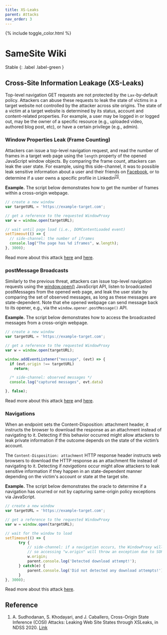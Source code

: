 ```yaml
---
title: XS-Leaks
parent: Attacks
nav_order: 3
---
```


{% include toggle_color.html %}

# SameSite Wiki

Stable
{: .label .label-green }

## Cross-Site Information Leakage (XS-Leaks)

Top-level navigation GET requests are not protected by the `Lax`-by-default policy. Attackers can abuse these requests to leak the state of victims in a target website not controlled by the attacker across site origins. The state of a victim at a target website is determined by its status, account and content-related properties. For example, a user may be logged in or logged out, may be the owner of a specific resource (e.g., uploaded video, authored blog post, etc), or have a certain privilege (e.g., admin). 


### Window Properties Leak (Frame Counting)

Attackers can issue a top-level navigation request, and read the number of frames in a target web page using the `length` property of the opened JavaScript window objects. By comparing the frame count, attackers can leak the user state. For example, using this side-channel, it was to possible leak sensitive information about a user and their friends on [Facebook](https://www.imperva.com/blog/facebook-privacy-bug/), or to determine if a user owns a specific profile in Linkedin<sup>[\[1\]](#references)</sup>.


**Example.** The script below demonstrates how to get the number of frames within a cross-origin webpage. 

```javascript
// create a new window
var targetURL = 'https://example-target.com';

// get a reference to the requested WindowProxy
var w = window.open(targetURL);

// wait until page load (i.e., DOMContentLoaded event)
setTimeout(() => {
  // side-channel: the number of iframes
  console.log("The page has %d iframes", w.length);
}, 3000);

```

Read more about this attack [here](https://xsleaks.dev/docs/attacks/frame-counting/) and [here](https://publications.cispa.saarland/3329/1/COSI.pdf).


### postMessage Broadcasts

Similarly to the previous threat, attackers can issue top-level navigation requests using the [window.open()](https://developer.mozilla.org/en-US/docs/Web/API/Window/open) JavaScript API, listen to broadcasted postMessages from the opened web page, and leak the user state by comparing the set of observed messages, as long as these messages are state-dependent. Note that ehe opened webpage can send message back to its opener, e.g., via the `window.opener.postMessage()` API.

**Example.** The script below demonstrates how to access the broadcasted messages from a cross-origin webpage. 

```javascript
// create a new window
var targetURL = 'https://example-target.com';

// get a reference to the requested WindowProxy
var w = window.open(targetURL);

window.addEventListener("message", (evt) => {
  if (evt.origin !== targetURL)
    return;

  /* side-channel: observed messages */
  console.log("captured messages", evt.data)

}, false);

```


Read more about this attack [here](https://xsleaks.dev/docs/attacks/postmessage-broadcasts/) and [here](https://publications.cispa.saarland/3329/1/COSI.pdf).


### Navigations

When an endpoint sets the Content-Disposition: attachment header, it instructs the browser to download the response as an attachment instead of navigating to it. Detecting if this behavior occurred might allow attackers to leak private information if the outcome depends on the state of the victim’s account.

The `Content-Disposition: attachment` HTTP response header instructs web browsers to download the HTTP response as an attachment file instead of navigating to it. Detecting if *navigations* occur might allow attackers to leak sensitive information if they happen in an state-dependent manner depending on the victim's account or state at the target site. 

**Example.** The script below demonstrates the oracle to determine if a navigation has ocurred or not by capturing same-origin policy exceptions via JavaScript. 

```javascript
// create a new window
var targetURL = 'https://example-target.com';

// get a reference to the requested WindowProxy
var w = window.open(targetURL);

// wait for the window to load
setTimeout(() => {
      try {
          // side-channel: if a navigation occurs, the WindowProxy will be cross-origin,
          // so accessing "w.origin" will throw an exception due to SOP
          w.origin;
          parent.console.log('Detected download attempt!');
      } catch(e) {
          parent.console.log('Did not detected any download attempts!');
      }
}, 3000);

```

Read more about this attack [here](https://xsleaks.dev/docs/attacks/frame-counting/).


## Reference

1. A. Sudhodanan, S. Khodayari, and J. Caballero, Cross-Origin State Inference (COSI) Attacks: Leaking Web Site States through XSLeaks, in NDSS 2020. [Link](https://publications.cispa.saarland/3329/1/COSI.pdf)



